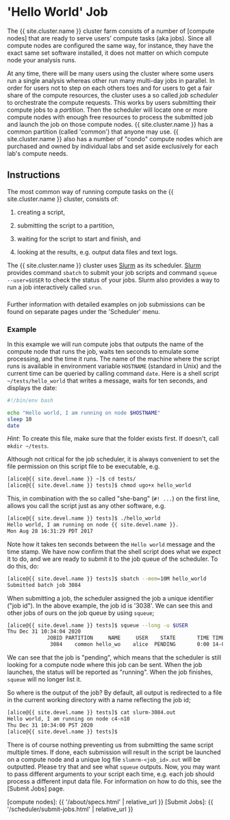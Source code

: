 # 'Hello World' Job

The {{ site.cluster.name }} cluster farm consists of a number of [compute nodes] that are ready to serve users' compute tasks (aka jobs).  Since all compute nodes are configured the same way, for instance, they have the exact same set software installed, it does not matter on which compute node your analysis runs.

At any time, there will be many users using the cluster where some users run a single analysis whereas other run many multi-day jobs in parallel.  In order for users not to step on each others toes and for users to get a fair share of the compute resources, the cluster uses a so called _job scheduler_ to orchestrate the compute requests.  This works by users submitting their compute jobs to a _partition_.  Then the scheduler will locate one or more compute nodes with enough free resources to process the submitted job and launch the job on those compute nodes.  {{ site.cluster.name }} has a common partition (called 'common') that anyone may use. {{ site.cluster.name }} also has a number of "condo" compute nodes which are purchased and owned by individual labs and set aside exclusively for each lab's compute needs.


## Instructions

The most common way of running compute tasks on the {{ site.cluster.name }} cluster, consists of:

1. creating a script,

2. submitting the script to a partition,

3. waiting for the script to start and finish, and

4. looking at the results, e.g. output data files and text logs.

The {{ site.cluster.name }} cluster uses [Slurm] as its scheduler.  [Slurm] provides command `sbatch` to submit your job scripts and command `squeue --user=$USER` to check the status of your jobs.  Slurm also provides a way to run a job interactively called `srun`.


<div class="alert alert-info" role="alert" style="margin-top: 3ex">
Further information with detailed examples on job submissions can be found on separate pages under the 'Scheduler' menu.
</div>


### Example

In this example we will run compute jobs that outputs the name of the compute node that runs the job, waits ten seconds to emulate some processing, and the time it runs.  The name of the machine where the script runs is available in environment variable `HOSTNAME` (standard in Unix) and the current time can be queried by calling command `date`.  Here is a shell script `~/tests/hello_world` that writes a message, waits for ten seconds, and displays the date:

```sh
#!/bin/env bash

echo "Hello world, I am running on node $HOSTNAME"
sleep 10
date
```

_Hint_: To create this file, make sure that the folder exists first.  If doesn't, call `mkdir ~/tests`.

Although not critical for the job scheduler, it is always convenient to set the file permission on this script file to be executable, e.g.

```sh
[alice@{{ site.devel.name }} ~]$ cd tests/
[alice@{{ site.devel.name }} tests]$ chmod ugo+x hello_world
```

This, in combination with the so called "she-bang" (`#! ...`) on the first line, allows you call the script just as any other software, e.g.

```sh
[alice@{{ site.devel.name }} tests]$ ./hello_world
Hello world, I am running on node {{ site.devel.name }}.
Mon Aug 28 16:31:29 PDT 2017
```

Note how it takes ten seconds between the `Hello world` message and the time stamp.  We have now confirm that the shell script does what we expect it to do, and we are ready to submit it to the job queue of the scheduler.  To do this, do:
```sh
[alice@{{ site.devel.name }} tests]$ sbatch --mem=10M hello_world
Submitted batch job 3084
```

When submitting a job, the scheduler assigned the job a unique identifier ("job id").  In the above example, the job id is '3038'.  We can see this and other jobs of ours on the job queue by using `squeue`;

```sh
[alice@{{ site.devel.name }} tests]$ squeue --long -u $USER
Thu Dec 31 10:34:04 2020
             JOBID PARTITION     NAME     USER    STATE       TIME TIME_LIMI  NODES NODELIST(REASON) 
              3084    common hello_wo    alice  PENDING       0:00 14-00:00:00    1 (Priority)
```

We can see that the job is "pending", which means that the scheduler is still looking for a compute node where this job can be sent.  When the job launches, the status will be reported as "running".  When the job finishes, `squeue` will no longer list it.

So where is the output of the job?  By default, all output is redirected to a file in the current working directory with a name reflecting the job id;

```sh
[alice@{{ site.devel.name }} tests]$ cat slurm-3084.out
Hello world, I am running on node c4-n10
Thu Dec 31 10:34:00 PST 2020
[alice@{{ site.devel.name }} tests]$ 
```

There is of course nothing preventing us from submitting the same script multiple times.  If done, each submission will result in the script be launched on a compute node and a unique log file `slumrm-<job_id>.out` will be outputted.  Please try that and see what `squeue` outputs.   Now, you may want to pass different arguments to your script each time, e.g. each job should process a different input data file.  For information on how to do this, see the [Submit Jobs] page.


[Slurm]: https://slurm.schedmd.com/documentation.html
[compute nodes]: {{ '/about/specs.html' | relative_url }}
[Submit Jobs]: {{ '/scheduler/submit-jobs.html' | relative_url }}

